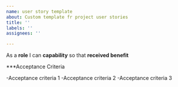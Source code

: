 ```yaml
---
name: user story template
about: Custom template fr project user stories
title: ''
labels: ''
assignees: ''

---
```


As a **role** I can **capability** so that **received benefit**


***Acceptance Criteria

-Acceptance criteria 1
-Acceptance criteria 2
-Acceptance criteria 3
